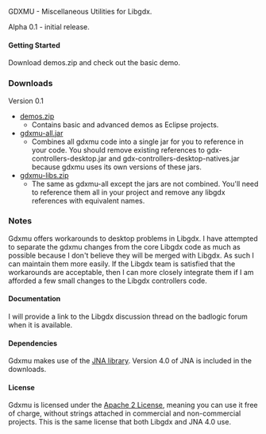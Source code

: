 GDXMU - Miscellaneous Utilities for Libgdx.

Alpha 0.1 - initial release.

#### Getting Started
Download demos.zip and check out the basic demo.

### Downloads
Version 0.1

* [demos.zip](http://dl.bintray.com/terrywalsh123/gdxmu/gdxmu-libs.zip)
   - Contains basic and advanced demos as Eclipse projects.
* [gdxmu-all.jar](http://dl.bintray.com/terrywalsh123/gdxmu/gdxmu-all.jar)
   - Combines all gdxmu code into a single jar for you to reference in your
     code. You should remove existing references to gdx-controllers-desktop.jar
     and gdx-controllers-desktop-natives.jar because gdxmu uses its own versions
     of these jars.
* [gdxmu-libs.zip](http://dl.bintray.com/terrywalsh123/gdxmu/gdxmu-libs.zip)
   - The same as gdxmu-all except the jars are not combined. You'll need to
     reference them all in your project and remove any libgdx references with
     equivalent names.

### Notes
Gdxmu offers workarounds to desktop problems in Libgdx. I have attempted to separate the gdxmu
changes from the core Libgdx code as much as possible because I don't believe they will be merged
with Libgdx. As such I can maintain them more easily. If the Libgdx team is satisfied that the
workarounds are acceptable, then I can more closely integrate them if I am afforded a few small
changes to the Libgdx controllers code.

#### Documentation
I will provide a link to the Libgdx discussion thread on the badlogic forum when it is available.

#### Dependencies
Gdxmu makes use of the [JNA library](https://github.com/twall/jna). Version 4.0 of JNA is included
in the downloads.

#### License
Gdxmu is licensed under the [Apache 2 License](http://www.apache.org/licenses/LICENSE-2.0.html), meaning you
can use it free of charge, without strings attached in commercial and non-commercial projects. This is the same
license that both Libgdx and JNA 4.0 use.


